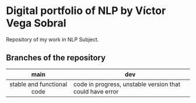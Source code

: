 # Digital portfolio of NLP by Víctor Vega Sobral

Repository of my work in NLP Subject.

## Branches of the repository

|            main            | **dev**                                            |
| :------------------------: | -------------------------------------------------------- |
| stable and functional code | code in progress, unstable version that could have error |
